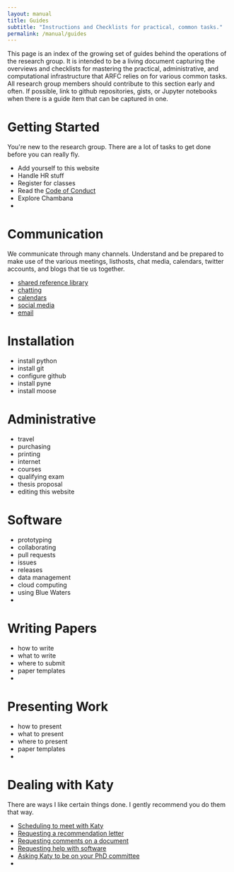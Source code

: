 ```yaml
---
layout: manual
title: Guides
subtitle: "Instructions and Checklists for practical, common tasks."
permalink: /manual/guides
---
```


This page is an index of the growing set of guides behind the operations of the 
research group. It is intended to be a living document capturing the overviews 
and checklists for mastering the practical, administrative, and computational 
infrastructure that ARFC relies on for various common tasks. All research group 
members should contribute to this section early and often. If possible, link to 
github repositories, gists, or Jupyter notebooks when there is a guide item 
that can be captured in one. 


# Getting Started

You're new to the research group. There are a lot of tasks to get done before 
you can really fly. 

- Add yourself to this website
- Handle HR stuff
- Register for classes
- Read the [Code of Conduct](/manual/coc)
- Explore Chambana
- 

# Communication

We communicate through many channels. Understand and be prepared to make use of 
the various meetings, listhosts, chat media, calendars, twitter accounts, and 
blogs that tie us together.

- [shared reference library](/manual/guides/zotero)
- [chatting]()
- [calendars]()
- [social media]()
- [email]()

# Installation 

- install python
- install git
- configure github
- install pyne
- install moose

# Administrative

- travel
- purchasing
- printing
- internet
- courses
- qualifying exam
- thesis proposal
- editing this website 

# Software

- prototyping
- collaborating
- pull requests
- issues
- releases
- data management
- cloud computing
- using Blue Waters
- 

# Writing Papers

- how to write
- what to write
- where to submit
- paper templates
-

# Presenting Work

- how to present
- what to present
- where to present
- paper templates
- 

# Dealing with Katy

There are ways I like certain things done. I gently recommend you do them that 
way.

- [Scheduling to meet with Katy](/manual/guides/katy/meeting)
- [Requesting a recommendation letter](/manual/guides/katy/recreq)
- [Requesting comments on a document](/manual/guides/katy/revreq)
- [Requesting help with software](/manual/guides/katy/codereq)
- [Asking Katy to be on your PhD committee](/manual/guides/katy/commreq)
- 
